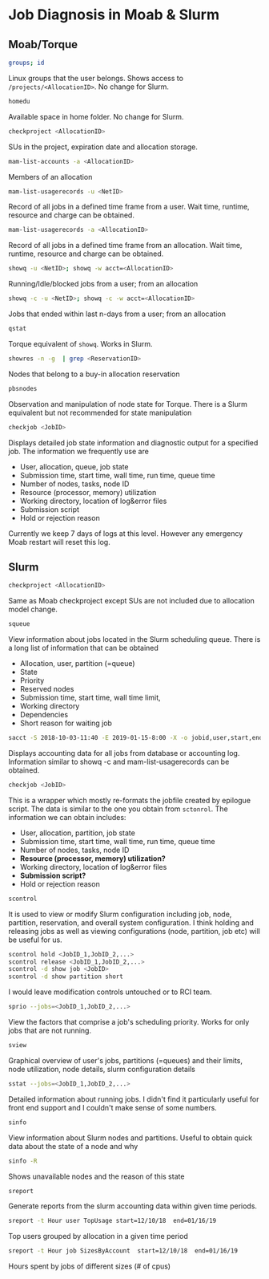 # Job Diagnosis in Moab & Slurm

## Moab/Torque

```bash
groups; id
```
Linux groups that the user belongs. Shows access to `/projects/<AllocationID>`.
No change for Slurm.


```bash
homedu
```
Available space in home folder. No change for Slurm.

```bash
checkproject <AllocationID>
```
SUs in the project, expiration date and allocation storage.

```bash
mam-list-accounts -a <AllocationID>
```
Members of an allocation

```bash
mam-list-usagerecords -u <NetID>
```
Record of all jobs in a defined time frame from a user. Wait time, runtime,
resource and charge can be obtained.

```bash
mam-list-usagerecords -a <AllocationID>
```
Record of all jobs in a defined time frame from an allocation. Wait time,
runtime, resource and charge can be obtained.

```bash
showq -u <NetID>; showq -w acct=<AllocationID>
```
Running/Idle/blocked jobs from a user; from an allocation

```bash
showq -c -u <NetID>; showq -c -w acct=<AllocationID>
```
Jobs that ended within last n-days from a user; from an allocation

```bash
qstat
```
Torque equivalent of `showq`. Works in Slurm.

```bash
showres -n -g  | grep <ReservationID>
```
Nodes that belong to a buy-in allocation reservation

```bash
pbsnodes
```
Observation and manipulation of node state for Torque. There is a Slurm
equivalent but not recommended for state manipulation

```bash
checkjob <JobID>
```
Displays detailed job state information and diagnostic output for a specified
job. The information we frequently use are
* User, allocation, queue, job state
* Submission time, start time, wall time, run time, queue time
* Number of nodes, tasks, node ID
* Resource (processor, memory) utilization
* Working directory, location of log&error files
* Submission script
* Hold or rejection reason

Currently we keep 7 days of logs at this level. However any emergency Moab
restart will reset this log.

## Slurm

```bash
checkproject <AllocationID>
```
Same as Moab checkproject except SUs are not included due to allocation model change.

```bash
squeue
```
View information about jobs located in the Slurm scheduling queue.
There is a long list of information that can be obtained
* Allocation, user, partition (=queue)
* State
* Priority
* Reserved nodes
* Submission time, start time, wall time limit,
* Working directory
* Dependencies
* Short reason for waiting job

```bash
sacct -S 2018-10-03-11:40 -E 2019-01-15-8:00 -X -o jobid,user,start,end,state
```
Displays accounting data for all jobs from database or accounting log.
Information similar to showq -c and mam-list-usagerecords can be obtained.

```bash
checkjob <JobID>
```
This is a wrapper which mostly re-formats the jobfile created by epilogue
script. The data is similar to the one you obtain from `sctonrol`.
The information we can obtain includes:
* User, allocation, partition, job state
* Submission time, start time, wall time, run time, queue time
* Number of nodes, tasks, node ID
* **Resource (processor, memory) utilization?**
* Working directory, location of log&error files
* **Submission script?**
* Hold or rejection reason

```bash
scontrol
```
It is used to view or modify Slurm configuration including job, node,
partition, reservation, and overall system configuration. I think holding and
releasing jobs as well as viewing configurations (node, partition, job etc)
will be useful for us.
```bash
scontrol hold <JobID_1,JobID_2,...>
scontrol release <JobID_1,JobID_2,...>
scontrol -d show job <JobID>
scontrol -d show partition short
```
I would leave modification controls untouched or to RCI team.

```bash
sprio --jobs=<JobID_1,JobID_2,...>
```
View the factors that comprise a job's scheduling priority. Works for only
jobs that are not running.

```bash
sview
```
Graphical overview of user's jobs, partitions (=queues) and their limits,
node utilization, node details, slurm configuration details

```bash
sstat --jobs=<JobID_1,JobID_2,...>
```
Detailed information about running jobs. I didn't find it particularly
useful for front end support and I couldn't make sense of some numbers.

```bash
sinfo
```
View information about Slurm nodes and partitions. Useful to obtain quick
data about the state of a node and why

```bash
sinfo -R
```
Shows unavailable nodes and the reason of this state

```bash
sreport
```
Generate reports from the slurm accounting data within given time periods.

```bash
sreport -t Hour user TopUsage start=12/10/18  end=01/16/19
```
Top users grouped by allocation in a given time period

```bash
sreport -t Hour job SizesByAccount  start=12/10/18  end=01/16/19
```
Hours spent by jobs of different sizes (# of cpus)
